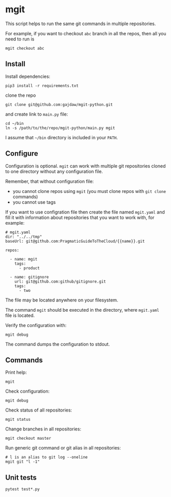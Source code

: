 # mgit

This script helps to run the same git commands
in multiple repositories.

For example, if you want to checkout `abc` branch in all the repos,
then all you need to run is

    mgit checkout abc

## Install

Install dependencies:

    pip3 install -r requirements.txt

clone the repo

    git clone git@github.com:gajdaw/mgit-python.git

and create link to `main.py` file:

    cd ~/bin
    ln -s /path/to/the/repo/mgit-python/main.py mgit

I assume that `~/bin` directory is included in your `PATH`.

## Configure

Configuration is optional.
`mgit` can work with multiple git repositories cloned to one directory without any configuration file.

Remember, that without configuration file:
- you cannot clone repos using `mgit` (you must clone repos with `git clone` commands)
- you cannot use tags

If you want to use configration file then
create the file named `mgit.yaml` and fill it with information about
repositories that you want to work with, for example:

    # mgit.yaml
    dir: "../../tmp"
    baseUrl: git@github.com:PragmaticGuideToTheCloud/{{name}}.git

    repos:

      - name: mgit
        tags:
          - product

      - name: gitignore
        url: git@github.com:github/gitignore.git
        tags:
          - two

The file may be located anywhere on your filesystem.

The command `mgit` should be executed in the directory, where `mgit.yaml` file is located.

Verify the configuration with:

    mgit debug

The command dumps the configuration to stdout.

## Commands

Print help:

    mgit

Check configuration:

    mgit debug

Check status of all repositories:

    mgit status

Change branches in all repositories:

    mgit checkout master

Run generic git command or git alias in all repositories:

    # l is an alias to git log --oneline
    mgit git "l -1"

## Unit tests

    pytest test*.py
